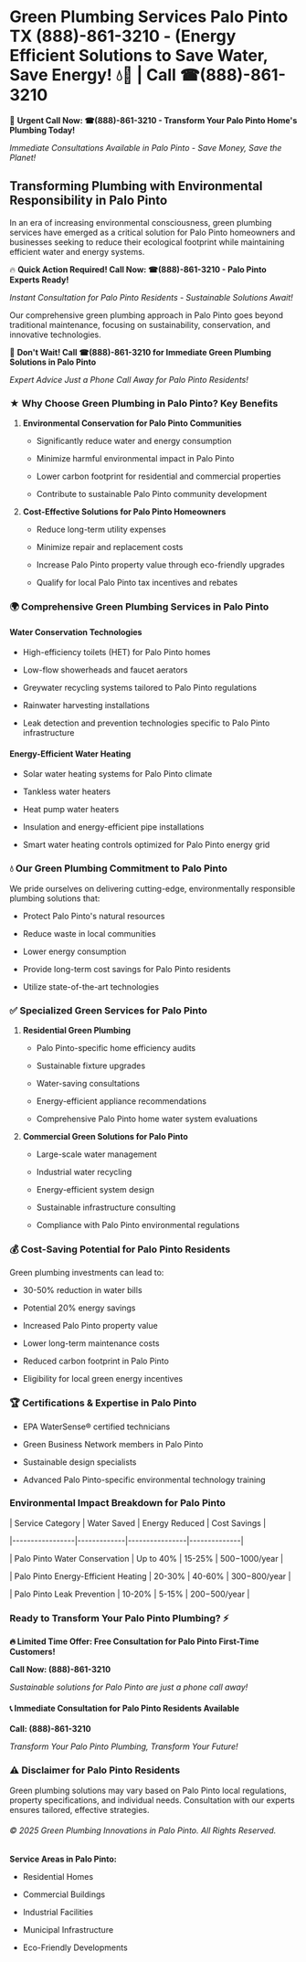 # Green Plumbing Services Palo Pinto TX (888)-861-3210 - (Energy Efficient Solutions to Save Water, Save Energy! 💧🌿 | Call ☎(888)-861-3210

🚨 **Urgent Call Now: ☎(888)-861-3210 - Transform Your Palo Pinto Home's Plumbing Today!**
*Immediate Consultations Available in Palo Pinto - Save Money, Save the Planet!*

## Transforming Plumbing with Environmental Responsibility in Palo Pinto

In an era of increasing environmental consciousness, green plumbing services have emerged as a critical solution for Palo Pinto homeowners and businesses seeking to reduce their ecological footprint while maintaining efficient water and energy systems. 

🔥 **Quick Action Required! Call Now: ☎(888)-861-3210 - Palo Pinto Experts Ready!**
*Instant Consultation for Palo Pinto Residents - Sustainable Solutions Await!*

Our comprehensive green plumbing approach in Palo Pinto goes beyond traditional maintenance, focusing on sustainability, conservation, and innovative technologies.

🚨 **Don't Wait! Call ☎(888)-861-3210 for Immediate Green Plumbing Solutions in Palo Pinto**
*Expert Advice Just a Phone Call Away for Palo Pinto Residents!*

### ★ Why Choose Green Plumbing in Palo Pinto? Key Benefits

1. **Environmental Conservation for Palo Pinto Communities** 
   - Significantly reduce water and energy consumption
   - Minimize harmful environmental impact in Palo Pinto
   - Lower carbon footprint for residential and commercial properties
   - Contribute to sustainable Palo Pinto community development

2. **Cost-Effective Solutions for Palo Pinto Homeowners** 
   - Reduce long-term utility expenses
   - Minimize repair and replacement costs
   - Increase Palo Pinto property value through eco-friendly upgrades
   - Qualify for local Palo Pinto tax incentives and rebates

### 🌍 Comprehensive Green Plumbing Services in Palo Pinto

#### Water Conservation Technologies
- High-efficiency toilets (HET) for Palo Pinto homes
- Low-flow showerheads and faucet aerators
- Greywater recycling systems tailored to Palo Pinto regulations
- Rainwater harvesting installations
- Leak detection and prevention technologies specific to Palo Pinto infrastructure

#### Energy-Efficient Water Heating
- Solar water heating systems for Palo Pinto climate
- Tankless water heaters
- Heat pump water heaters
- Insulation and energy-efficient pipe installations
- Smart water heating controls optimized for Palo Pinto energy grid

### 💧 Our Green Plumbing Commitment to Palo Pinto

We pride ourselves on delivering cutting-edge, environmentally responsible plumbing solutions that:
- Protect Palo Pinto's natural resources
- Reduce waste in local communities
- Lower energy consumption
- Provide long-term cost savings for Palo Pinto residents
- Utilize state-of-the-art technologies

### ✅ Specialized Green Services for Palo Pinto

1. **Residential Green Plumbing**
   - Palo Pinto-specific home efficiency audits
   - Sustainable fixture upgrades
   - Water-saving consultations
   - Energy-efficient appliance recommendations
   - Comprehensive Palo Pinto home water system evaluations

2. **Commercial Green Solutions for Palo Pinto**
   - Large-scale water management
   - Industrial water recycling
   - Energy-efficient system design
   - Sustainable infrastructure consulting
   - Compliance with Palo Pinto environmental regulations

### 💰 Cost-Saving Potential for Palo Pinto Residents

Green plumbing investments can lead to:
- 30-50% reduction in water bills
- Potential 20% energy savings
- Increased Palo Pinto property value
- Lower long-term maintenance costs
- Reduced carbon footprint in Palo Pinto
- Eligibility for local green energy incentives

### 🏆 Certifications & Expertise in Palo Pinto

- EPA WaterSense® certified technicians
- Green Business Network members in Palo Pinto
- Sustainable design specialists
- Advanced Palo Pinto-specific environmental technology training

### Environmental Impact Breakdown for Palo Pinto

| Service Category | Water Saved | Energy Reduced | Cost Savings |
|-----------------|-------------|----------------|--------------|
| Palo Pinto Water Conservation | Up to 40% | 15-25% | $500-$1000/year |
| Palo Pinto Energy-Efficient Heating | 20-30% | 40-60% | $300-$800/year |
| Palo Pinto Leak Prevention | 10-20% | 5-15% | $200-$500/year |

### Ready to Transform Your Palo Pinto Plumbing? ⚡

**🔥 Limited Time Offer: Free Consultation for Palo Pinto First-Time Customers!**

**Call Now: (888)-861-3210**
*Sustainable solutions for Palo Pinto are just a phone call away!*

#### 📞 Immediate Consultation for Palo Pinto Residents Available

**Call: (888)-861-3210**
*Transform Your Palo Pinto Plumbing, Transform Your Future!*

### ⚠️ Disclaimer for Palo Pinto Residents

Green plumbing solutions may vary based on Palo Pinto local regulations, property specifications, and individual needs. Consultation with our experts ensures tailored, effective strategies.

###### © 2025 Green Plumbing Innovations in Palo Pinto. All Rights Reserved.

**Service Areas in Palo Pinto:** 
- Residential Homes
- Commercial Buildings
- Industrial Facilities
- Municipal Infrastructure
- Eco-Friendly Developments